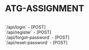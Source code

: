 <h1>ATG-ASSIGNMENT</h1>
<br>
`/api/login` - [POST]<br>
`/api/register` - [POST]<br>
`/api/forgot-password` - [POST]<br>
`/api/reset-password` - [POST]<br>
